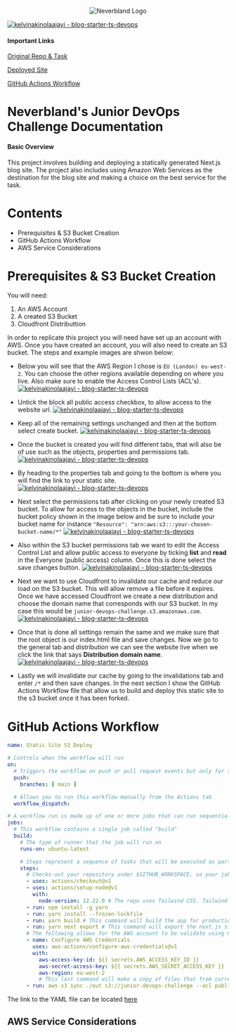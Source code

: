 <p align="center">
  <img src="https://i.ibb.co/W0N0vr0/white-nextjs-1.png" alt="Neverbland Logo"/>
</p>
<p><a href="#" title="Go to GitHub repo"><img src="https://img.shields.io/static/v1?label=kelvinakinolaajayi&message=blog-starter-ts-devops&color=red&logo=github" alt="kelvinakinolaajayi - blog-starter-ts-devops"></a></p>

#### Important Links
<p><a href="https://github.com/Neverbland/blog-starter-ts-devops">Original Repo & Task</a></p>
<p><a href="https://d3dtk96o2senbh.cloudfront.net">Deployed Site</a></p>
<p><a href="https://github.com/kelvinakinolaajayi/blog-starter-ts-devops/actions/runs/1582409569/workflow">GitHub Actions Workflow</a></p>

 # Neverbland's Junior DevOps Challenge Documentation

#### Basic Overview
This project involves building and deploying a statically generated Next.js blog site. The project also includes using Amazon Web Services as the destination for the blog site and making a choice on the best service for the task.

# Contents
- Prerequisites & S3 Bucket Creation
- GitHub Actions Workflow
- AWS Service Considerations

# Prerequisites & S3 Bucket Creation
You will need: 
1. An AWS Account
2. A created S3 Bucket
3. Cloudfront Distributtion

In order to replicate this project you will need have set up an account with AWS. Once you have created an account, you will also need to create an S3 bucket. The steps and example images are shwon below:

- Below you will see that the AWS Region I chose is `EU (London) eu-west-2`. You can choose the other regions available depending on where you live. Also make sure to enable the Access Control Lists (ACL's).
<a href="#" title="Go to GitHub repo"><img src="https://gcdn.pbrd.co/images/VYb7DXhTTyP3.png?o=1" alt="kelvinakinolaajayi - blog-starter-ts-devops"></a>

- Untick the block all public access checkbox, to allow access to the website url.
<a href="#" title="Go to GitHub repo"><img src="https://gcdn.pbrd.co/images/dUC9oOFkFzLC.png?o=1" alt="kelvinakinolaajayi - blog-starter-ts-devops"></a>

- Keep all of the remaining settings unchanged and then at the bottom select create bucket.
<a href="#" title="Go to GitHub repo"><img src="https://gcdn.pbrd.co/images/BnqmC5ofAcUl.png?o=1" alt="kelvinakinolaajayi - blog-starter-ts-devops"></a>

- Once the bucket is created you will find different tabs, that will also be of use such as the objects, properties and permissions tab.
<a href="#" title="Go to GitHub repo"><img src="https://gcdn.pbrd.co/images/FsuysTiTrs1J.png?o=1" alt="kelvinakinolaajayi - blog-starter-ts-devops"></a>

- By heading to the properties tab and going to the bottom is where you will find the link to your static site.
<a href="#" title="Go to GitHub repo"><img src="https://gcdn.pbrd.co/images/5EDIjsMpb3PB.png?o=1" alt="kelvinakinolaajayi - blog-starter-ts-devops"></a>

- Next select the permissions tab after clicking on your newly created S3 bucket. To allow for access to the objects in the bucket, include the bucket policy shown in the image below and be sure to include your bucket name for instance `"Resource": "arn:aws:s3:::your-chosen-bucket-name/*"`
<a href="#" title="Go to GitHub repo"><img src="https://gcdn.pbrd.co/images/du7rfRUlXTXK.png?o=1" alt="kelvinakinolaajayi - blog-starter-ts-devops"></a>

- Also within the S3 bucket permissions tab we want to edit the Access Control List and allow public access to everyone by ticking <strong>list</strong> and <strong>read</strong> in the Everyone (public access) column. Once this is done select the save changes button.
<a href="#" title="Go to GitHub repo"><img src="https://gcdn.pbrd.co/images/sRrtmQkccWGT.png?o=1" alt="kelvinakinolaajayi - blog-starter-ts-devops"></a>

- Next we want to use Cloudfront to invalidate our cache and reduce our load on the S3 bucket. This will allow remove a file before it expires. Once we have accessed Cloudfront we create a new distribution and choose the domain name that corresponds with our S3 bucket. In my case this would be `junior-devops-challenge.s3.amazonaws.com`.
<a href="#" title="Go to GitHub repo"><img src="https://gcdn.pbrd.co/images/uG2XWHPamwps.png?o=1" alt="kelvinakinolaajayi - blog-starter-ts-devops"></a>

- Once that is done all settings remain the same and we make sure that the root object is our index.html file and save changes. Now we go to the general tab and distribution we can see the website live when we click the link that says <strong>Distribution domain name</strong>.
<a href="#" title="Go to GitHub repo"><img src="https://gcdn.pbrd.co/images/tjDriBcaKuoZ.png?o=1" alt="kelvinakinolaajayi - blog-starter-ts-devops"></a>

- Lastly we will invalidate our cache by going to the invalidations tab and enter `/*` and then save changes. In the next section I show the GitHub Actions Workflow file that allow us to build and deploy this static site to the s3 bucket once it has been forked.

# GitHub Actions Workflow
```yaml
name: Static Site S3 Deploy

# Controls when the workflow will run
on:
  # Triggers the workflow on push or pull request events but only for the main branch
  push:
    branches: [ main ]

  # Allows you to run this workflow manually from the Actions tab
  workflow_dispatch:

# A workflow run is made up of one or more jobs that can run sequentially or in parallel
jobs:
  # This workflow contains a single job called "build"
  build:
    # The type of runner that the job will run on
    runs-on: ubuntu-latest

    # Steps represent a sequence of tasks that will be executed as part of the job
    steps:
      # Checks-out your repository under $GITHUB_WORKSPACE, so your job can access it
      - uses: actions/checkout@v2
      - uses: actions/setup-node@v1
        with:
          node-version: 12.22.0 # The repo uses Tailwind CSS. Tailwind only supports Node.js 12.13.0 or higher
      - run: npm install -g yarn
      - run: yarn install --frozen-lockfile
      - run: yarn build # This command will build the app for production
      - run: yarn next export # This command will export the next.js site
      # The following allows for the AWS account to be validate using GitHub Secrets
      - name: Configure AWS Credentials
        uses: aws-actions/configure-aws-credentials@v1
        with:
          aws-access-key-id: ${{ secrets.AWS_ACCESS_KEY_ID }}
          aws-secret-access-key: ${{ secrets.AWS_SECRET_ACCESS_KEY }}
          aws-region: eu-west-2
          # This last command will make a copy of files that from current directory to s3.
      - run: aws s3 sync ./out s3://junior-devops-challenge --acl public-read
```
The link to the YAML file can be located [here](https://github.com/kelvinakinolaajayi/blog-starter-ts-devops/blob/main/.github/workflows/deploy.yml)

## AWS Service Considerations
